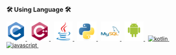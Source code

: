 <h3 align="left">🛠 Using Language 🛠</h3>
<p align="left"> 
<a href="https://github.com/LeeMyeongbo/Algorithm.git" target="_blank" rel="noreferrer">
<img src="https://raw.githubusercontent.com/devicons/devicon/master/icons/c/c-original.svg" alt="c" width="50" height="50" /> </a> &nbsp
<a href="https://github.com/LeeMyeongbo/Algorithm.git" target="_blank" rel="noreferrer"> 
<img src="https://raw.githubusercontent.com/devicons/devicon/master/icons/cplusplus/cplusplus-original.svg" alt="cplusplus" width="50" height="50"/> </a> &nbsp
<a href="https://github.com/LeeMyeongbo/Java-Projects.git" target="_blank" rel="noreferrer"> 
<img src="https://raw.githubusercontent.com/devicons/devicon/master/icons/java/java-original.svg" alt="java" width="50" height="50"/> </a> &nbsp
<a href="https://github.com/LeeMyeongbo/ML_DL.git" target="_blank" rel="noreferrer"> 
<img src="https://raw.githubusercontent.com/devicons/devicon/master/icons/python/python-original.svg" alt="python" width="50" height="50"/> </a> &nbsp
<a href="https://github.com/LeeMyeongbo/Database.git" target="_blank" rel="noreferrer"> 
<img src="https://raw.githubusercontent.com/devicons/devicon/master/icons/mysql/mysql-original-wordmark.svg" alt="mysql" width="50" height="50"/> </a> &nbsp
<a href="https://github.com/LeeMyeongbo/AndroidApps.git" target="_blank" rel="noreferrer"> 
<img src="https://raw.githubusercontent.com/devicons/devicon/master/icons/android/android-original-wordmark.svg" alt="android" width="50" height="50"/> </a> &nbsp 
<a href="https://github.com/LeeMyeongbo/KotlinStudy.git" target="_blank" rel="noreferrer">
<img src="https://www.vectorlogo.zone/logos/kotlinlang/kotlinlang-icon.svg" alt="kotlin" width="50" height="50"/> </a> &nbsp
<a href="https://github.com/LeeMyeongbo/MyWeb.git" target="_blank" rel="noreferrer">
<img src="https://www.vectorlogo.zone/logos/javascript/javascript.svg" alt="javascript" width="50" height="50"/> </a> &nbsp
</p>
